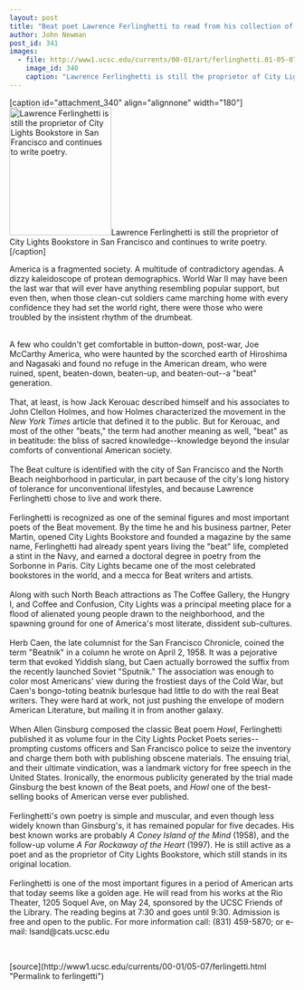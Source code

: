 ```yaml
---
layout: post
title: "Beat poet Lawrence Ferlinghetti to read from his collection of works"
author: John Newman
post_id: 341
images:
  - file: http://www1.ucsc.edu/currents/00-01/art/ferlinghetti.01-05-07.180.jpg
    image_id: 340
    caption: "Lawrence Ferlinghetti is still the proprietor of City Lights Bookstore in San Francisco and continues to write poetry."
---
```


[caption id="attachment_340" align="alignnone" width="180"]<a href="http://localhost/mysite/wp-content/uploads/2001/05/ferlinghetti.01-05-07.180.jpg"><img class="size-full wp-image-340" src="http://localhost/mysite/wp-content/uploads/2001/05/ferlinghetti.01-05-07.180.jpg" alt="Lawrence Ferlinghetti is still the proprietor of City Lights Bookstore in San Francisco and continues to write poetry." width="180" height="226" /></a>Lawrence Ferlinghetti is still the proprietor of City Lights Bookstore in San Francisco and continues to write poetry.[/caption]
<p>
  America is a fragmented society. A multitude of contradictory agendas. A dizzy kaleidoscope of protean demographics. World War II may have been the last war that will ever have anything resembling popular support, but even then, when those clean-cut soldiers came marching home with every confidence they had set the world right, there were those who were troubled by the insistent rhythm of the drumbeat.<br>
  <br>
</p>A few who couldn't get comfortable in button-down, post-war, Joe McCarthy America, who were haunted by the scorched earth of Hiroshima and Nagasaki and found no refuge in the American dream, who were ruined, spent, beaten-down, beaten-up, and beaten-out--a "beat" generation.<br>
<br>
That, at least, is how Jack Kerouac described himself and his associates to John Clellon Holmes, and how Holmes characterized the movement in the <i>New York Times</i> article that defined it to the public. But for Kerouac, and most of the other "beats," the term had another meaning as well, "beat" as in beatitude: the bliss of sacred knowledge--knowledge beyond the insular comforts of conventional American society.<br>
<br>
The Beat culture is identified with the city of San Francisco and the North Beach neighborhood in particular, in part because of the city's long history of tolerance for unconventional lifestyles, and because Lawrence Ferlinghetti chose to live and work there.<br>
<br>
Ferlinghetti is recognized as one of the seminal figures and most important poets of the Beat movement. By the time he and his business partner, Peter Martin, opened City Lights Bookstore and founded a magazine by the same name, Ferlinghetti had already spent years living the "beat" life, completed a stint in the Navy, and earned a doctoral degree in poetry from the Sorbonne in Paris. City Lights became one of the most celebrated bookstores in the world, and a mecca for Beat writers and artists.<br>
<br>
Along with such North Beach attractions as The Coffee Gallery, the Hungry I, and Coffee and Confusion, City Lights was a principal meeting place for a flood of alienated young people drawn to the neighborhood, and the spawning ground for one of America's most literate, dissident sub-cultures.<br>
<br>
Herb Caen, the late columnist for the San Francisco Chronicle, coined the term "Beatnik" in a column he wrote on April 2, 1958. It was a pejorative term that evoked Yiddish slang, but Caen actually borrowed the suffix from the recently launched Soviet "Sputnik." The association was enough to color most Americans' view during the frostiest days of the Cold War, but Caen's bongo-toting beatnik burlesque had little to do with the real Beat writers. They were hard at work, not just pushing the envelope of modern American Literature, but mailing it in from another galaxy.<br>
<br>
When Allen Ginsburg composed the classic Beat poem <i>Howl</i>, Ferlinghetti published it as volume four in the City Lights Pocket Poets series--prompting customs officers and San Francisco police to seize the inventory and charge them both with publishing obscene materials. The ensuing trial, and their ultimate vindication, was a landmark victory for free speech in the United States. Ironically, the enormous publicity generated by the trial made Ginsburg the best known of the Beat poets, and <i>Howl</i> one of the best-selling books of American verse ever published.<br>
<br>
Ferlinghetti's own poetry is simple and muscular, and even though less widely known than Ginsburg's, it has remained popular for five decades. His best known works are probably <i>A Coney Island of the Mind</i> (1958), and the follow-up volume <i>A Far Rockaway of the Heart</i> (1997). He is still active as a poet and as the proprietor of City Lights Bookstore, which still stands in its original location.<br>
<br>
Ferlinghetti is one of the most important figures in a period of American arts that today seems like a golden age. He will read from his works at the Rio Theater, 1205 Soquel Ave, on May 24, sponsored by the UCSC Friends of the Library. The reading begins at 7:30 and goes until 9:30. Admission is free and open to the public. For more information call: (831) 459-5870; or e-mail: lsand@cats.ucsc.edu
<p>
  <br>

</p>
[source](http://www1.ucsc.edu/currents/00-01/05-07/ferlingetti.html "Permalink to ferlingetti")
